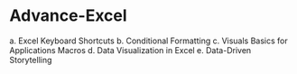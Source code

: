 # Advance-Excel

a. Excel Keyboard Shortcuts
b. Conditional Formatting 
c. Visuals Basics for Applications Macros
d. Data Visualization in Excel
e. Data-Driven Storytelling
